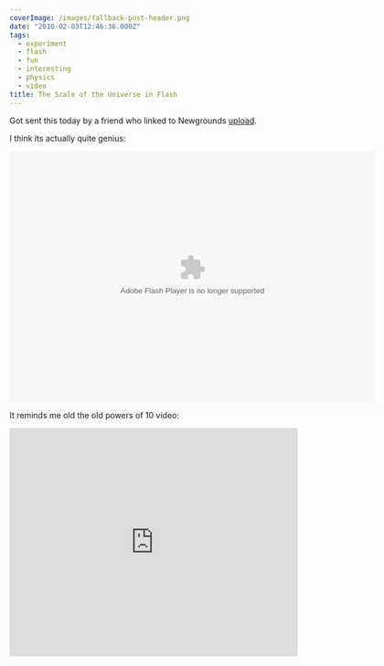 ```yaml
---
coverImage: /images/fallback-post-header.png
date: "2010-02-03T12:46:36.000Z"
tags:
  - experiment
  - flash
  - fun
  - interesting
  - physics
  - video
title: The Scale of the Universe in Flash
---
```


Got sent this today by a friend who linked to Newgrounds [upload](https://www.newgrounds.com/portal/view/525347).

<!-- more -->

I think its actually quite genius:

<object classid="clsid:d27cdb6e-ae6d-11cf-96b8-444553540000" width="640" height="440" codebase="https://download.macromedia.com/pub/shockwave/cabs/flash/swflash.cab#version=6,0,40,0"><param name="src" value="/wp-content/uploads/2010/02/525347_scale_of_universe_ng.swf" /><embed type="application/x-shockwave-flash" width="640" height="440" src="/wp-content/uploads/2010/02/525347_scale_of_universe_ng.swf"> </embed></object>

It reminds me old the old powers of 10 video:

<iframe width="100%" height="400" src="https://www.youtube.com/embed/A2cmlhfdxuY" frameborder="0" allow="accelerometer; autoplay; clipboard-write; encrypted-media; gyroscope; picture-in-picture" allowfullscreen></iframe>

